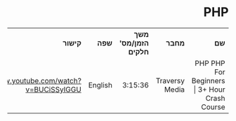 <div dir="rtl">
    <h1>PHP</h1>
    <table>
        <tr>
            <th style="text-align: right;">שם</th>
            <th style="text-align: right;">מחבר</th>
            <th style="text-align: right;">משך הזמן/מס' חלקים</th>
            <th style="text-align: right;">שפה</th>
            <th style="text-align: right;">קישור</th>
            <th style="text-align: right;">הערות</th>
        </tr>
        <tr>
            <td style="text-align: right;">PHP PHP For Beginners | 3+ Hour Crash Course</td>
            <td style="text-align: right;">
Traversy Media</td>
            <td style="text-align: right;">3:15:36</td>
            <td style="text-align: right;">English</td>
            <td style="text-align: right;">
                <a href="https://www.youtube.com/watch?v=BUCiSSyIGGU">https://www.youtube.com/watch?v=BUCiSSyIGGU</a>   
            </td>
            <td style="text-align: right;"></td>
        </tr>
    <table>
</div>